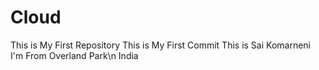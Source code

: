 # Cloud
This is My First Repository
This is My First Commit
This is Sai Komarneni
I'm From Overland Park\n
India
